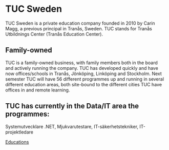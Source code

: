 # TUC Sweden

TUC Sweden is a private education company founded in 2010 by Carin Magg, a previous principal in Tranås, Sweden. 
TUC stands for Tranås Utbildnings Center (Tranås Education Center). 

## Family-owned
TUC is a family-owned business, with family members both in the board and actively running the company. 
TUC has developed quickly and have now offices/schools in Tranås, Jönköping, Linköping and Stockholm. Next semester TUC will have 56 different programmes up and running in several different education areas, both site-bound to the different cities TUC have offices in and remote learning. 

## TUC has currently in the Data/IT area the programmes: 

Systemutvecklare .NET, Mjukvarutestare, IT-säkerhetstekniker, IT-projektledare

[Educations](https://www.tucsweden.se/utbildning/yh-utbildningar/?programme_course_category=data-it&course_type=yh-utbildningar)
